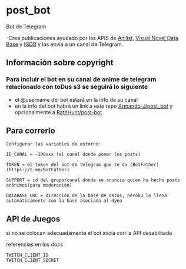 # post_bot

Bot de Telegram

-Crea publicaciones ayudado por las APIS de [Anilist](https://anilist.gitbook.io/anilist-apiv2-docs/), [Visual Novel Data Base](https://vndb.org) y [IGDB](https://api-docs.igdb.com/) y las envía a un canal de Telegram.

## Información sobre copyright

### Para incluir el bot en su canal de anime de telegram relacionado con toDus s3 se seguirá lo siguiente

- el @username del bot estará en la info de su canal
- en la info del bot habrá un link a este repo [Armando-J/post_bot](https://github.com/Armando-J/post_bot) y opcionalmente a [RathHunt/post-bot](https://github.com/RathHunt/post_bot)

## Para correrlo

    Configurar las variables de entorno:

    ID_CANAL = -100xxx (el canal donde poner los posts)

    TOKEN = el token del bot de telegram que te da [BotFather](https://t.me/BotFather)

    SUPPORT = id del grupo/canal donde se anuncia quien ha hecho posts anónimos(para moderación)

    DATABASE_URL = dirección de la base de datos, heroku lo llena automáticamente con la base asociada al dyno

## API de Juegos

si no se colocan adecuadamente el bot inicia con la API desabilitada

referencias en los docs

    TWITCH_CLIENT_ID
    TWITCH_CLIENT_SECRET
